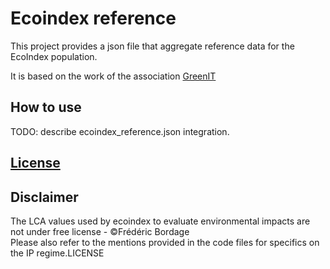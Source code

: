 # Ecoindex reference

This project provides a json file that aggregate reference data for the EcoIndex population.

It is based on the work of the association [GreenIT](https://www.greenit.fr/)


## How to use

TODO: describe ecoindex_reference.json integration.


## [License](LICENSE)

## Disclaimer
The LCA values used by ecoindex to evaluate environmental impacts are not under free license - ©Frédéric Bordage  
Please also refer to the mentions provided in the code files for specifics on the IP regime.LICENSE